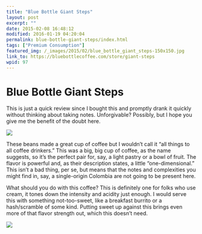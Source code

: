 ```yaml
---
title: "Blue Bottle Giant Steps"
layout: post
excerpt: ""
date: 2015-02-08 16:48:12
modified: 2016-01-19 04:20:04
permalink: blue-bottle-giant-steps/index.html
tags: ["Premium Consumption"]
featured_img: /_images/2015/02/blue_bottle_giant_steps-150x150.jpg
link_to: https://bluebottlecoffee.com/store/giant-steps
wpid: 97
---
```


# Blue Bottle Giant Steps

This is just a quick review since I bought this and promptly drank it quickly without thinking about taking notes. Unforgivable? Possibly, but I hope you give me the benefit of the doubt here.

![](/_images/2015/02/blue_bottle_giant_steps.jpg)

These beans made a great cup of coffee but I wouldn’t call it “all things to all coffee drinkers.” This was a big, big cup of coffee, as the name suggests, so it’s the perfect pair for, say, a light pastry or a bowl of fruit. The flavor is powerful and, as their description states, a little “one-dimensional.” This isn’t a bad thing, per se, but means that the notes and complexities you might find in, say, a single-origin Colombia are not going to be present here.

What should you do with this coffee? This is definitely one for folks who use cream, it tones down the intensity and acidity just enough. I would serve this with something not-too-sweet, like a breakfast burrito or a hash/scramble of some kind. Putting sweet up against this brings even more of that flavor strength out, which this doesn’t need.

![](/_images/2015/02/pc_logo_023.png)
